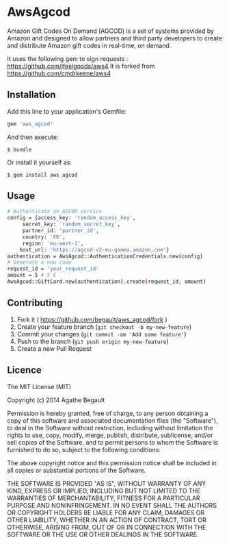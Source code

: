 # AwsAgcod

Amazon Gift Codes On Demand (AGCOD) is a set of systems provided by Amazon and designed to allow partners and third party developers
to create and distribute Amazon gift codes in real-time, on demand.

It uses the following gem to sign requests : https://github.com/ifeelgoods/aws4
It is forked from https://github.com/cmdrkeene/aws4

## Installation

Add this line to your application's Gemfile:

```ruby
gem 'aws_agcod'
```

And then execute:

    $ bundle

Or install it yourself as:

    $ gem install aws_agcod

## Usage

```bash
# Authenticate on AGCOD service
config = {access_key: 'random_access_key',
     secret_key: 'random_secret_key',
     partner_id: 'partner_id',
     country: 'FR',
     region: 'eu-west-1',
    host_url: 'https://agcod-v2-eu-gamma.amazon.com'}
authentication = AwsAgcod::AuthenticationCredentials.new(config)
# Generate a new code
request_id = 'your_request_id'
amount = 5 # 5 €
AwsAgcod::GiftCard.new(authentication).create(request_id, amount)
```

## Contributing

1. Fork it ( https://github.com/begault/aws_agcod/fork )
2. Create your feature branch (`git checkout -b my-new-feature`)
3. Commit your changes (`git commit -am 'Add some feature'`)
4. Push to the branch (`git push origin my-new-feature`)
5. Create a new Pull Request

## Licence

The MIT License (MIT)

Copyright (c) 2014 Agathe Begault

Permission is hereby granted, free of charge, to any person obtaining a copy of this software and associated documentation files (the "Software"), to deal in the Software without restriction, including without limitation the rights to use, copy, modify, merge, publish, distribute, sublicense, and/or sell copies of the Software, and to permit persons to whom the Software is furnished to do so, subject to the following conditions:

The above copyright notice and this permission notice shall be included in all copies or substantial portions of the Software.

THE SOFTWARE IS PROVIDED "AS IS", WITHOUT WARRANTY OF ANY KIND, EXPRESS OR IMPLIED, INCLUDING BUT NOT LIMITED TO THE WARRANTIES OF MERCHANTABILITY, FITNESS FOR A PARTICULAR PURPOSE AND NONINFRINGEMENT. IN NO EVENT SHALL THE AUTHORS OR COPYRIGHT HOLDERS BE LIABLE FOR ANY CLAIM, DAMAGES OR OTHER LIABILITY, WHETHER IN AN ACTION OF CONTRACT, TORT OR OTHERWISE, ARISING FROM, OUT OF OR IN CONNECTION WITH THE SOFTWARE OR THE USE OR OTHER DEALINGS IN THE SOFTWARE.
